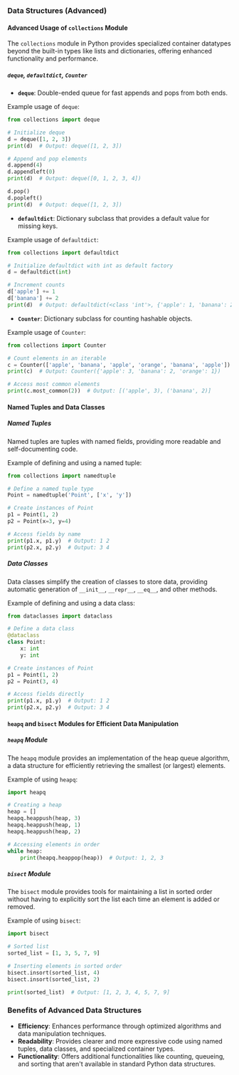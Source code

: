 ### Data Structures (Advanced)

#### Advanced Usage of `collections` Module

The `collections` module in Python provides specialized container datatypes beyond the built-in types like lists and dictionaries, offering enhanced functionality and performance.

##### `deque`, `defaultdict`, `Counter`

- **`deque`**: Double-ended queue for fast appends and pops from both ends.

Example usage of `deque`:

```python
from collections import deque

# Initialize deque
d = deque([1, 2, 3])
print(d)  # Output: deque([1, 2, 3])

# Append and pop elements
d.append(4)
d.appendleft(0)
print(d)  # Output: deque([0, 1, 2, 3, 4])

d.pop()
d.popleft()
print(d)  # Output: deque([1, 2, 3])
```

- **`defaultdict`**: Dictionary subclass that provides a default value for missing keys.

Example usage of `defaultdict`:

```python
from collections import defaultdict

# Initialize defaultdict with int as default factory
d = defaultdict(int)

# Increment counts
d['apple'] += 1
d['banana'] += 2
print(d)  # Output: defaultdict(<class 'int'>, {'apple': 1, 'banana': 2})
```

- **`Counter`**: Dictionary subclass for counting hashable objects.

Example usage of `Counter`:

```python
from collections import Counter

# Count elements in an iterable
c = Counter(['apple', 'banana', 'apple', 'orange', 'banana', 'apple'])
print(c)  # Output: Counter({'apple': 3, 'banana': 2, 'orange': 1})

# Access most common elements
print(c.most_common(2))  # Output: [('apple', 3), ('banana', 2)]
```

#### Named Tuples and Data Classes

##### Named Tuples

Named tuples are tuples with named fields, providing more readable and self-documenting code.

Example of defining and using a named tuple:

```python
from collections import namedtuple

# Define a named tuple type
Point = namedtuple('Point', ['x', 'y'])

# Create instances of Point
p1 = Point(1, 2)
p2 = Point(x=3, y=4)

# Access fields by name
print(p1.x, p1.y)  # Output: 1 2
print(p2.x, p2.y)  # Output: 3 4
```

##### Data Classes

Data classes simplify the creation of classes to store data, providing automatic generation of `__init__`, `__repr__`, `__eq__`, and other methods.

Example of defining and using a data class:

```python
from dataclasses import dataclass

# Define a data class
@dataclass
class Point:
    x: int
    y: int

# Create instances of Point
p1 = Point(1, 2)
p2 = Point(3, 4)

# Access fields directly
print(p1.x, p1.y)  # Output: 1 2
print(p2.x, p2.y)  # Output: 3 4
```

#### `heapq` and `bisect` Modules for Efficient Data Manipulation

##### `heapq` Module

The `heapq` module provides an implementation of the heap queue algorithm, a data structure for efficiently retrieving the smallest (or largest) elements.

Example of using `heapq`:

```python
import heapq

# Creating a heap
heap = []
heapq.heappush(heap, 3)
heapq.heappush(heap, 1)
heapq.heappush(heap, 2)

# Accessing elements in order
while heap:
    print(heapq.heappop(heap))  # Output: 1, 2, 3
```

##### `bisect` Module

The `bisect` module provides tools for maintaining a list in sorted order without having to explicitly sort the list each time an element is added or removed.

Example of using `bisect`:

```python
import bisect

# Sorted list
sorted_list = [1, 3, 5, 7, 9]

# Inserting elements in sorted order
bisect.insort(sorted_list, 4)
bisect.insort(sorted_list, 2)

print(sorted_list)  # Output: [1, 2, 3, 4, 5, 7, 9]
```

### Benefits of Advanced Data Structures

- **Efficiency**: Enhances performance through optimized algorithms and data manipulation techniques.
- **Readability**: Provides clearer and more expressive code using named tuples, data classes, and specialized container types.
- **Functionality**: Offers additional functionalities like counting, queueing, and sorting that aren't available in standard Python data structures.
